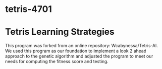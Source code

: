 # tetris-4701

# Tetris Learning Strategies

This program was forked from an online repository: Wcabynessa/Tetris-AI.
We used this program as our foundation to implement a look 2 ahead approach to the genetic algorithm and adjusted the program to meet our needs for computing the fitness score and testing. 
